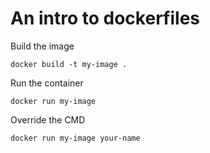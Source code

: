 # An intro to dockerfiles

Build the image
```
docker build -t my-image .
```

Run the container
```
docker run my-image
```

Override the CMD
```
docker run my-image your-name
```